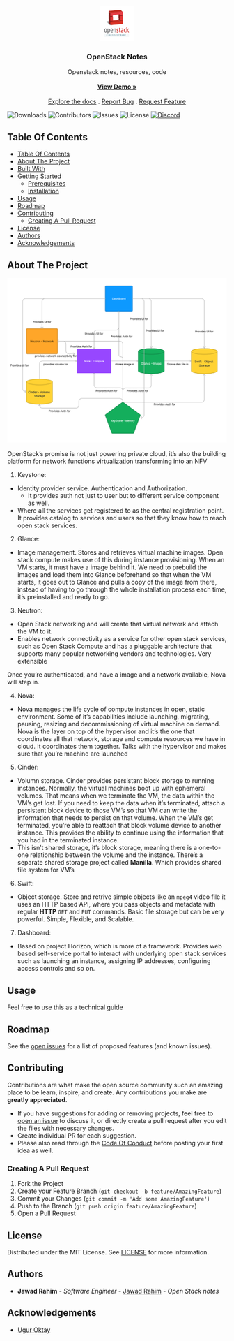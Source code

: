 <br/>
<p align="center">
  <a href="https://github.com/jawad-nsu/open_stack_architecture">
    <img src="images/logo.png" alt="Logo" width="80" height="80">
  </a>

  <h3 align="center">OpenStack Notes</h3>

  <p align="center">
    Openstack notes, resources, code
    <br/>
    <br/>
    <a href="https://github.com/jawad-nsu/open_stack_architecture"><strong>View Demo »</strong></a>
    <br/>
    <br/>
    <a href="https://github.com/jawad-nsu/open_stack_architecture">Explore the docs</a>
    .
    <a href="https://github.com/jawad-nsu/open_stack_architecture/issues">Report Bug</a>
    .
    <a href="https://github.com/jawad-nsu/open_stack_architecture/issues">Request Feature</a>
  </p>
</p>

![Downloads](https://img.shields.io/github/downloads/ShaanCoding/ReadME-Generator/total) ![Contributors](https://img.shields.io/github/contributors/ShaanCoding/ReadME-Generator?color=dark-green) ![Issues](https://img.shields.io/github/issues/ShaanCoding/ReadME-Generator) ![License](https://img.shields.io/github/license/ShaanCoding/ReadME-Generator) [![Discord](https://img.shields.io/discord/199663269106024449)](https://discord.gg/6Kf422a)

## Table Of Contents

- [Table Of Contents](#table-of-contents)
- [About The Project](#about-the-project)
- [Built With](#built-with)
- [Getting Started](#getting-started)
  - [Prerequisites](#prerequisites)
  - [Installation](#installation)
- [Usage](#usage)
- [Roadmap](#roadmap)
- [Contributing](#contributing)
  - [Creating A Pull Request](#creating-a-pull-request)
- [License](#license)
- [Authors](#authors)
- [Acknowledgements](#acknowledgements)

## About The Project

![Architectural Diagram](images/openstack_diagram.png)

OpenStack’s promise is not just powering private cloud, it’s also the building platform for network functions virtualization transforming into an NFV

1. Keystone:

- Identity provider service. Authentication and Authorization.
  - It provides auth not just to user but to different service component as well.
- Where all the services get registered to as the central registration point. It provides catalog to services and users so that they know how to reach open stack services.

2. Glance:

- Image management. Stores and retrieves virtual machine images. Open stack compute makes use of this during instance provisioning. When an VM starts, it must have a image behind it. We need to prebuild the images and load them into Glance beforehand so that when the VM starts, it goes out to Glance and pulls a copy of the image from there, instead of having to go through the whole installation process each time, it’s preinstalled and ready to go.

3. Neutron:

- Open Stack networking and will create that virtual network and attach the VM to it.
- Enables network connectivity as a service for other open stack services, such as Open Stack Compute and has a pluggable architecture that supports many popular networking vendors and technologies. Very extensible

Once you’re authenticated, and have a image and a network available, Nova will step in.

4. Nova:

- Nova manages the life cycle of compute instances in open, static environment. Some of it’s capabilities include launching, migrating, pausing, resizing and decommissioning of virtual machine on demand. Nova is the layer on top of the hypervisor and it’s the one that coordinates all that network, storage and compute resources we have in cloud. It coordinates them together. Talks with the hypervisor and makes sure that you’re machine are launched

5. Cinder:

- Volumn storage. Cinder provides persistant block storage to running instances. Normally, the virtual machines boot up with ephemeral volumes. That means when we terminate the VM, the data within the VM’s get lost. If you need to keep the data when it’s terminated, attach a persistent block device to those VM’s so that VM can write the information that needs to persist on that volume. When the VM’s get terminated, you’re able to reattach that block volume device to another instance. This provides the ability to continue using the information that you had in the terminated instance.
- This isn’t shared storage, it’s block storage, meaning there is a one-to-one relationship between the volume and the instance. There’s a separate shared storage project called **Manilla**. Which provides shared file system for VM’s

6. Swift:

- Object storage. Store and retrive simple objects like an `mpeg4` video file it uses an HTTP based API, where you pass objects and metadata with regular **HTTP** `GET` and `PUT` commands. Basic file storage but can be very powerful. Simple, Flexible, and Scalable.

7. Dashboard:

- Based on project Horizon, which is more of a framework. Provides web based self-service portal to interact with underlying open stack services such as launching an instance, assigning IP addresses, configuring access controls and so on.

## Usage

Feel free to use this as a technical guide

## Roadmap

See the [open issues](https://github.com/jawad-nsu/open_stack_architecture/issues) for a list of proposed features (and known issues).

## Contributing

Contributions are what make the open source community such an amazing place to be learn, inspire, and create. Any contributions you make are **greatly appreciated**.

- If you have suggestions for adding or removing projects, feel free to [open an issue](https://github.com/jawad-nsu/open_stack_architecture/issues/new) to discuss it, or directly create a pull request after you edit the files with necessary changes.
- Create individual PR for each suggestion.
- Please also read through the [Code Of Conduct](https://github.com/jawad-nsu/open_stack_architecture/blob/main/CODE_OF_CONDUCT.md) before posting your first idea as well.

### Creating A Pull Request

1. Fork the Project
2. Create your Feature Branch (`git checkout -b feature/AmazingFeature`)
3. Commit your Changes (`git commit -m 'Add some AmazingFeature'`)
4. Push to the Branch (`git push origin feature/AmazingFeature`)
5. Open a Pull Request

## License

Distributed under the MIT License. See [LICENSE](https://github.com/jawad-nsu/open_stack_architecture/blob/main/LICENSE.md) for more information.

## Authors

- **Jawad Rahim** - _Software Engineer_ - [Jawad Rahim](https://github.com/jawad-nsu) - _Open Stack notes_

## Acknowledgements

- [Ugur Oktay](https://github.com/uguroktay)
